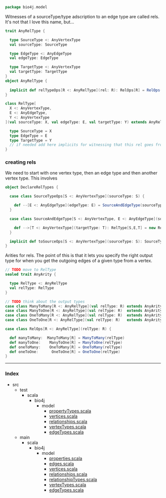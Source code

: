
```scala
package bio4j.model
```

Witnesses of a sourceType/type adscription to an edge type are called rels. It's not that I love this name, but...

```scala
trait AnyRelType {

  type SourceType <: AnyVertexType
  val sourceType: SourceType

  type EdgeType <: AnyEdgeType
  val edgeType: EdgeType

  type TargetType <: AnyVertexType
  val targetType: TargetType
}
object AnyRelType {
  
  implicit def relTypeOps[R <: AnyRelType](rel: R): RelOps[R] = RelOps(rel)
}

class RelType[
  X <: AnyVertexType, 
  E <: AnyEdgeType, 
  Y <: AnyVertexType
](val sourceType: X, val edgeType: E, val targetType: Y) extends AnyRelType {

  type SourceType = X
  type EdgeType = E
  type TargetType = Y
  // if needed add here implicits for witnessing that this rel goes from X to Y
}
```

  ### creating rels

  We need to start with one vertex type, then an edge type and then another vertex type. This involves

```scala
object DeclareRelTypes {

  case class SourceTypeOps[S <: AnyVertexType](sourceType: S) {

    def --[E <: AnyEdgeType](edgeType: E) = SourceAndEdgeType(sourceType, edgeType)
  }

  case class SourceAndEdgeType[S <: AnyVertexType, E <: AnyEdgeType](sourceType: S, edgeType: E) {

    def -->[T <: AnyVertexType](targetType: T): RelType[S,E,T] = new RelType[S,E,T](sourceType, edgeType, targetType)
  }

  implicit def toSourceOps[S <: AnyVertexType](sourceType: S): SourceTypeOps[S] = SourceTypeOps(sourceType)
}
```

Arities for rels. The point of this is that it lets you specify the right output type for when you get the outgoing edges of a given type from a vertex.

```scala
// TODO move to RelType
sealed trait AnyArity {

  type RelType <: AnyRelType
  val relType: RelType
}

// TODO think about the output types
case class ManyToMany[R <: AnyRelType](val relType: R) extends AnyArity { type RelType = R }
case class ManyToOne[R <: AnyRelType](val relType: R)  extends AnyArity { type RelType = R }
case class OneToMany[R <: AnyRelType](val relType: R)  extends AnyArity { type RelType = R }
case class OneToOne[R <: AnyRelType](val relType: R)   extends AnyArity { type RelType = R }

case class RelOps[R <: AnyRelType](relType: R) {

  def manyToMany:  ManyToMany[R] = ManyToMany(relType)
  def manyToOne:    ManyToOne[R] = ManyToOne(relType)
  def oneToMany:    OneToMany[R] = OneToMany(relType)
  def oneToOne:      OneToOne[R] = OneToOne(relType)
}
```


------

### Index

+ src
  + test
    + scala
      + bio4j
        + model
          + [propertyTypes.scala][test/scala/bio4j/model/propertyTypes.scala]
          + [vertices.scala][test/scala/bio4j/model/vertices.scala]
          + [relationships.scala][test/scala/bio4j/model/relationships.scala]
          + [vertexTypes.scala][test/scala/bio4j/model/vertexTypes.scala]
          + [edgeTypes.scala][test/scala/bio4j/model/edgeTypes.scala]
  + main
    + scala
      + bio4j
        + model
          + [properties.scala][main/scala/bio4j/model/properties.scala]
          + [edges.scala][main/scala/bio4j/model/edges.scala]
          + [vertices.scala][main/scala/bio4j/model/vertices.scala]
          + [relationships.scala][main/scala/bio4j/model/relationships.scala]
          + [relationshipTypes.scala][main/scala/bio4j/model/relationshipTypes.scala]
          + [vertexTypes.scala][main/scala/bio4j/model/vertexTypes.scala]
          + [edgeTypes.scala][main/scala/bio4j/model/edgeTypes.scala]

[test/scala/bio4j/model/propertyTypes.scala]: ../../../../test/scala/bio4j/model/propertyTypes.scala.md
[test/scala/bio4j/model/vertices.scala]: ../../../../test/scala/bio4j/model/vertices.scala.md
[test/scala/bio4j/model/relationships.scala]: ../../../../test/scala/bio4j/model/relationships.scala.md
[test/scala/bio4j/model/vertexTypes.scala]: ../../../../test/scala/bio4j/model/vertexTypes.scala.md
[test/scala/bio4j/model/edgeTypes.scala]: ../../../../test/scala/bio4j/model/edgeTypes.scala.md
[main/scala/bio4j/model/properties.scala]: properties.scala.md
[main/scala/bio4j/model/edges.scala]: edges.scala.md
[main/scala/bio4j/model/vertices.scala]: vertices.scala.md
[main/scala/bio4j/model/relationships.scala]: relationships.scala.md
[main/scala/bio4j/model/relationshipTypes.scala]: relationshipTypes.scala.md
[main/scala/bio4j/model/vertexTypes.scala]: vertexTypes.scala.md
[main/scala/bio4j/model/edgeTypes.scala]: edgeTypes.scala.md
